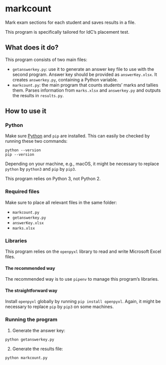 # markcount

Mark exam sections for each student and saves results in a file.

This program is specifically tailored for IdC’s placement test.

## What does it do?

This program consists of two main files:

* `getanswerkey.py`: use it to generate an answer key file to use with the second program. Answer key should be provided as `answerKey.xlsx`. It creates `answerkey.py`, containing a Python variable.
* `markcount.py`: the main program that counts students’ marks and tallies them. Parses information from `marks.xlsx` and `answerkey.py` and outputs the results in `results.py`.

## How to use it

### Python

Make sure [Python](https://www.python.org) and `pip` are installed. This can easily be checked by running these two commands:

```
python --version
pip --version
```

Depending on your machine, e.g., macOS, it might be necessary to replace `python` by `python3` and `pip` by `pip3`.

This program relies on Python 3, not Python 2.

### Required files

Make sure to place all relevant files in the same folder:

* `markcount.py`
* `getanswerkey.py`
* `answerKey.xlsx`
* `marks.xlsx`


### Libraries

This program relies on the `openpyxl` library to read and write Microsoft Excel files. 

#### The recommended way

The recommended way is to use `pipenv` to manage this program’s libraries.

#### The straightforward way

Install `openpyxl` globally by running `pip install openpyxl`. Again, it might be necessary to replace `pip` by `pip3` on some machines.

### Running the program

1. Generate the answer key:

```
python getanswerkey.py
```

2. Generate the results file:

```
python markcount.py
```
